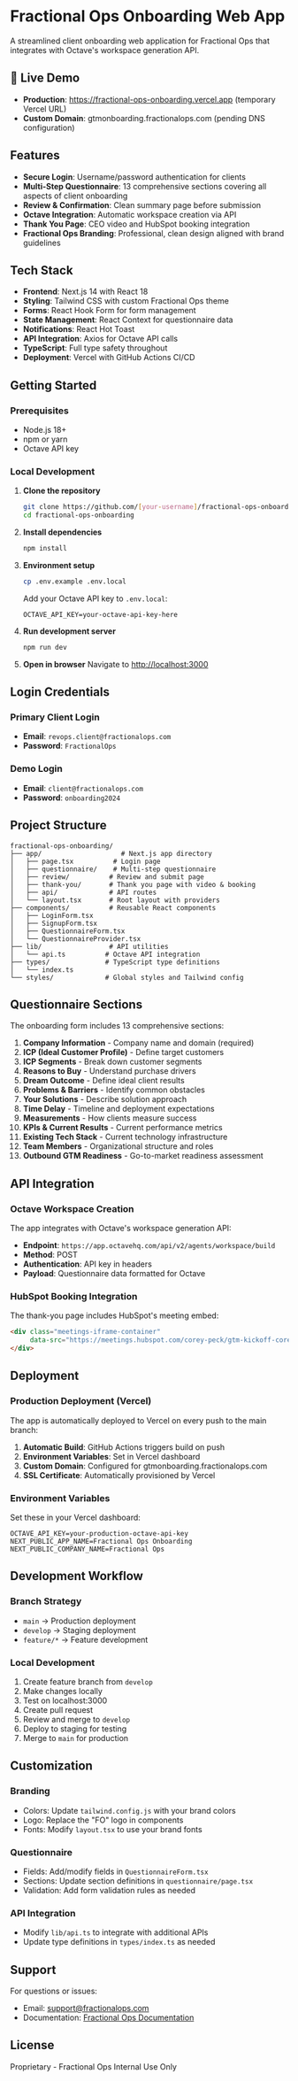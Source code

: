 # Fractional Ops Onboarding Web App

A streamlined client onboarding web application for Fractional Ops that integrates with Octave's workspace generation API.

## 🚀 Live Demo

- **Production**: https://fractional-ops-onboarding.vercel.app (temporary Vercel URL)
- **Custom Domain**: gtmonboarding.fractionalops.com (pending DNS configuration)

## Features

- **Secure Login**: Username/password authentication for clients
- **Multi-Step Questionnaire**: 13 comprehensive sections covering all aspects of client onboarding
- **Review & Confirmation**: Clean summary page before submission
- **Octave Integration**: Automatic workspace creation via API
- **Thank You Page**: CEO video and HubSpot booking integration
- **Fractional Ops Branding**: Professional, clean design aligned with brand guidelines

## Tech Stack

- **Frontend**: Next.js 14 with React 18
- **Styling**: Tailwind CSS with custom Fractional Ops theme
- **Forms**: React Hook Form for form management
- **State Management**: React Context for questionnaire data
- **Notifications**: React Hot Toast
- **API Integration**: Axios for Octave API calls
- **TypeScript**: Full type safety throughout
- **Deployment**: Vercel with GitHub Actions CI/CD

## Getting Started

### Prerequisites
- Node.js 18+ 
- npm or yarn
- Octave API key

### Local Development

1. **Clone the repository**
   ```bash
   git clone https://github.com/[your-username]/fractional-ops-onboarding.git
   cd fractional-ops-onboarding
   ```

2. **Install dependencies**
   ```bash
   npm install
   ```

3. **Environment setup**
   ```bash
   cp .env.example .env.local
   ```
   Add your Octave API key to `.env.local`:
   ```
   OCTAVE_API_KEY=your-octave-api-key-here
   ```

4. **Run development server**
   ```bash
   npm run dev
   ```

5. **Open in browser**
   Navigate to [http://localhost:3000](http://localhost:3000)

## Login Credentials

### Primary Client Login
- **Email**: `revops.client@fractionalops.com`
- **Password**: `FractionalOps`

### Demo Login
- **Email**: `client@fractionalops.com`
- **Password**: `onboarding2024`

## Project Structure

```
fractional-ops-onboarding/
├── app/                    # Next.js app directory
│   ├── page.tsx          # Login page
│   ├── questionnaire/    # Multi-step questionnaire
│   ├── review/          # Review and submit page
│   ├── thank-you/       # Thank you page with video & booking
│   ├── api/             # API routes
│   └── layout.tsx       # Root layout with providers
├── components/          # Reusable React components
│   ├── LoginForm.tsx
│   ├── SignupForm.tsx
│   ├── QuestionnaireForm.tsx
│   └── QuestionnaireProvider.tsx
├── lib/                 # API utilities
│   └── api.ts          # Octave API integration
├── types/              # TypeScript type definitions
│   └── index.ts
└── styles/             # Global styles and Tailwind config
```

## Questionnaire Sections

The onboarding form includes 13 comprehensive sections:

1. **Company Information** - Company name and domain (required)
2. **ICP (Ideal Customer Profile)** - Define target customers
3. **ICP Segments** - Break down customer segments
4. **Reasons to Buy** - Understand purchase drivers
5. **Dream Outcome** - Define ideal client results
6. **Problems & Barriers** - Identify common obstacles
7. **Your Solutions** - Describe solution approach
8. **Time Delay** - Timeline and deployment expectations
9. **Measurements** - How clients measure success
10. **KPIs & Current Results** - Current performance metrics
11. **Existing Tech Stack** - Current technology infrastructure
12. **Team Members** - Organizational structure and roles
13. **Outbound GTM Readiness** - Go-to-market readiness assessment

## API Integration

### Octave Workspace Creation

The app integrates with Octave's workspace generation API:

- **Endpoint**: `https://app.octavehq.com/api/v2/agents/workspace/build`
- **Method**: POST
- **Authentication**: API key in headers
- **Payload**: Questionnaire data formatted for Octave

### HubSpot Booking Integration

The thank-you page includes HubSpot's meeting embed:

```html
<div class="meetings-iframe-container" 
     data-src="https://meetings.hubspot.com/corey-peck/gtm-kickoff-corey-ali?embed=true">
</div>
```

## Deployment

### Production Deployment (Vercel)

The app is automatically deployed to Vercel on every push to the main branch:

1. **Automatic Build**: GitHub Actions triggers build on push
2. **Environment Variables**: Set in Vercel dashboard
3. **Custom Domain**: Configured for gtmonboarding.fractionalops.com
4. **SSL Certificate**: Automatically provisioned by Vercel

### Environment Variables

Set these in your Vercel dashboard:

```
OCTAVE_API_KEY=your-production-octave-api-key
NEXT_PUBLIC_APP_NAME=Fractional Ops Onboarding
NEXT_PUBLIC_COMPANY_NAME=Fractional Ops
```

## Development Workflow

### Branch Strategy
- `main` → Production deployment
- `develop` → Staging deployment
- `feature/*` → Feature development

### Local Development
1. Create feature branch from `develop`
2. Make changes locally
3. Test on localhost:3000
4. Create pull request
5. Review and merge to `develop`
6. Deploy to staging for testing
7. Merge to `main` for production

## Customization

### Branding
- Colors: Update `tailwind.config.js` with your brand colors
- Logo: Replace the "FO" logo in components
- Fonts: Modify `layout.tsx` to use your brand fonts

### Questionnaire
- Fields: Add/modify fields in `QuestionnaireForm.tsx`
- Sections: Update section definitions in `questionnaire/page.tsx`
- Validation: Add form validation rules as needed

### API Integration
- Modify `lib/api.ts` to integrate with additional APIs
- Update type definitions in `types/index.ts` as needed

## Support

For questions or issues:
- Email: support@fractionalops.com
- Documentation: [Fractional Ops Documentation](https://docs.fractionalops.com)

## License

Proprietary - Fractional Ops Internal Use Only